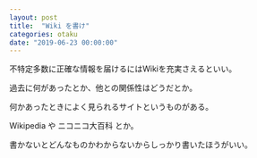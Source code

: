 ```yaml
---
layout: post
title:  "Wiki を書け"
categories: otaku
date: "2019-06-23 00:00:00"
---
```



不特定多数に正確な情報を届けるにはWikiを充実さえるといい。

過去に何があったとか、他との関係性はどうだとか。

何かあったときによく見られるサイトというものがある。

Wikipedia や ニコニコ大百科 とか。

書かないとどんなものかわからないからしっかり書いたほうがいい。

